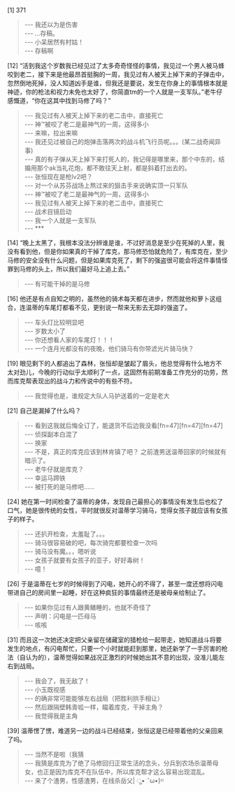 
[1] 371
>--- 我还以为是伤害<br>
>--- …存稿。<br>
>--- 小呆居然有村姑！<br>
>--- 存稿啊<br>

[12] “活到我这个岁数我已经见过了太多奇奇怪怪的事情，我见过一个男人被马蜂咬到老二，接下来是他最昂首挺胸的一周，我见过有人被天上掉下来的子弹击中，忽然倒地死掉，没人知道凶手是谁，但我还是要说，发生在你身上的事情根本就是神迹，你的枪法和视力未免也太好了，你简直tm的一个人就是一支军队。”老牛仔感慨道，“你在这其中找到马修了吗？”
>--- 我见过有人被天上掉下来的老二击中，直接死亡<br>
>--- 神™被咬了老二是最神气的一周，这得多小<br>
>--- 来嘛，拉出来嘛<br>
>--- 我还见过被自己的炮弹击落两次的战斗机飞行员呢。。。(某二战奇闻异事)<br>
>--- 真的有子弹从天上掉下来打死人的，我记得是哪里来，那个中东的，结婚用那个ak当礼花炮，都不敢往天上射，都是斜着打出去的。<br>
>--- 张恒现在是枪lv2吧？<br>
>--- 对一个从苏芬战场上熬过来的狙击手来说确实顶一只军队<br>
>--- 神™被咬了老二是最神气的一周，这得多小<br>
>--- 我见过有人被天上掉下来的老二击中，直接死亡<br>
>--- 战术目镜启动<br>
>--- 我一个人就是一支军队<br>
>--- ***<br>

[14] “晚上太黑了，我根本没法分辨谁是谁，不过好消息是至少在死掉的人里，我没有看到他，但是你如果真的干掉了库克，那马修恐怕就危险了，有库克在，至少马修的安全没有什么问题，但是如果库克死了，剩下的强盗很可能会将这件事情怪罪到马修的头上，所以我们最好马上追上去。”
>--- 有可能干掉的是马修<br>

[16] 他还是有点自知之明的，虽然他的骑术每天都在进步，然而就他和萝卜这组合，连温蒂的车尾灯都看不见，更别说一帮来无影去无踪的强盗了。
>--- 车头灯比较明显吧<br>
>--- 岁数太小了<br>
>--- 你还想看人家的车尾灯！！！<br>
>--- 一个连月光都没有的夜晚，他们骑马有你带滤光片骑马快？<br>

[19] 眼见剩下的人都追出了森林，张恒却是皱起了眉头，他总觉得有什么地方不太对劲儿，今晚的行动似乎太顺利了一点，这固然有前期准备工作充分的功劳，然而库克帮表现出的战斗力和传说中的有些不符。
>--- 我觉得也是，谁规定大队人马护送着的一定是老大<br>

[21] 自己是漏掉了什么吗？
>--- 看到这我就后悔全订了，能退货不后边我没看[fn=47][fn=47][fn=47]<br>
>--- 侦探副本白混了<br>
>--- 换家<br>
>--- 不是，真正的库克应该到林肯镇了吧？
之前渣男送温蒂回家的时候就有暗示了。<br>
>--- 老牛仔就是库克？<br>
>--- 幸运马蹄铁<br>
>--- 被打死的是马修吧……<br>

[24] 她在第一时间检查了温蒂的身体，发现自己最担心的事情没有发生后也松了口气，她是很传统的女性，平时就很反对温蒂学习骑马，觉得女孩子就应该有女孩子的样子。
>--- 还扒开检查，太羞耻了。。。<br>
>--- 骑马很容易破的吧，每次骑完都要检查一次吗<br>
>--- 骑马没有魔。。，嗯听说<br>
>--- 女孩子就要有女孩子的亚子，好好毒树！<br>
>--- 噫！<br>

[26] 于是温蒂在七岁的时候得到了闪电，她开心的不得了，甚至一度还想将闪电带进自己的房间里一起睡，好在这种疯狂的事情最终还是被母亲给制止了。
>--- 如果你见过有人跟黄鳝睡的，也就不奇怪了<br>
>--- 声明：闪电是一匹母马<br>
>--- 咳咳<br>

[31] 而且这一次她还决定把父亲留在储藏室的猎枪给一起带走，她知道战斗将要发生的地点，有闪电帮忙，只要一个小时就能赶到那里，她还新学了一手厉害的枪法（自认为的），温蒂觉得如果战况正激烈的时候她出其不意的出现，没准儿能左右到战局。
>--- 我会了，我无敌了！<br>
>--- 小玉既视感<br>
>--- 的确非常可能能够左右战局（把胜利拱手相让）<br>
>--- 然后跟隔壁韩青呱一样，瞄着库克，干掉主角？<br>
>--- 我觉得我是主角<br>

[39] 温蒂愣了愣，难道另一边的战斗已经结束，张恒这是已经带着他的父亲回来了吗。
>--- 当然不是啦（我猜<br>
>--- 我猜是库克为了绝了马修回归正常生活的念头，分兵到农场杀温蒂母女，也正是因为库克不在队伍中，所以库克帮才这么容易出现混乱。<br>
>--- 来了个渣男，性感渣男，在线杀岳父| ू•ૅω•́)ᵎᵎᵎ<br>
